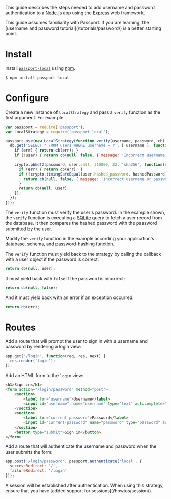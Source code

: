 This guide describes the steps needed to add username and password
authentication to a [Node.js](https://nodejs.org/) app using the [Express](https://expressjs.com/)
web framework.

<div class="alert alert-info">
This guide assumes familiarity with Passport.  If you are learning, the
[username and password tutorial](/tutorials/password/) is a better starting point.
</div>

# Install

Install [`passport-local`](https://www.passportjs.org/packages/passport-local/)
using [npm](https://www.npmjs.com/).

```sh
$ npm install passport-local
```

# Configure

Create a new instance of `LocalStrategy` and pass a `verify` function as the
first argument.  For example:

```js
var passport = require('passport');
var LocalStrategy = require('passport-local');

passport.use(new LocalStrategy(function verify(username, password, cb) {
  db.get('SELECT * FROM users WHERE username = ?', [ username ], function(err, user) {
    if (err) { return cb(err); }
    if (!user) { return cb(null, false, { message: 'Incorrect username or password.' }); }
    
    crypto.pbkdf2(password, user.salt, 310000, 32, 'sha256', function(err, hashedPassword) {
      if (err) { return cb(err); }
      if (!crypto.timingSafeEqual(user.hashed_password, hashedPassword)) {
        return cb(null, false, { message: 'Incorrect username or password.' });
      }
      return cb(null, user);
    });
  });
}));
```

The `verify` function must verify the user's password.  In the example shown,
the `verify` function is executing a [SQLite](https://github.com/TryGhost/node-sqlite3)
query to fetch a user record from the database.  It then compares the hashed
password with the password submitted by the user.

Modify the `verify` function in the example according your application's
database, schema, and password-hashing function.

The `verify` function must yield back to the strategy by calling the callback
with a user object if the password is correct:

```js
return cb(null, user);
```

It must yield back with `false` if the password is incorrect:

```js
return cb(null, false);
```

And it must yield back with an error if an exception occurred:

```js
return cb(err);
```

# Routes

Add a route that will prompt the user to sign in with a username and password by
rendering a login view:

```js
app.get('/login', function(req, res, next) {
  res.render('login');
});
```

Add an HTML form to the `login` view:

```html
<h1>Sign in</h1>
<form action="/login/password" method="post">
	<section>
		<label for="username">Username</label>
		<input id="username" name="username" type="text" autocomplete="username" required autofocus>
	</section>
	<section>
		<label for="current-password">Password</label>
		<input id="current-password" name="password" type="password" autocomplete="current-password" required>
	</section>
	<button type="submit">Sign in</button>
</form>
```

Add a route that will authenticate the username and password when the user
submits the form:

```js
app.post('/login/password', passport.authenticate('local', {
  successRedirect: '/',
  failureRedirect: '/login'
}));
```

<div class="alert alert-warning">
A session will be established after authentication.  When using this strategy,
ensure that you have [added support for sessions](/howtos/session/).
</div>
